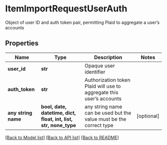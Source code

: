 # ItemImportRequestUserAuth

Object of user ID and auth token pair, permitting Plaid to aggregate a user’s accounts

## Properties
Name | Type | Description | Notes
------------ | ------------- | ------------- | -------------
**user_id** | **str** | Opaque user identifier | 
**auth_token** | **str** | Authorization token Plaid will use to aggregate this user’s accounts | 
**any string name** | **bool, date, datetime, dict, float, int, list, str, none_type** | any string name can be used but the value must be the correct type | [optional]

[[Back to Model list]](../README.md#documentation-for-models) [[Back to API list]](../README.md#documentation-for-api-endpoints) [[Back to README]](../README.md)


